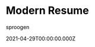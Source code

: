---
title: Modern Resume
github: https://github.com/sproogen/modern-resume-theme
demo: https://sproogen.github.io/modern-resume-theme/
license: MIT
author: sproogen
author_link: ''
author_twitter: ''
date: 2021-04-29T00:00:00.000Z
ssg:
  - Jekyll
cms: null
css: null
category:
  - Portfolio
description: A modern static resume template and theme. Powered by Jekyll and GitHub pages.
draft: true
publish_date: '2018-06-04T23:09:47Z'
update_date: '2022-01-17T12:34:30Z'
github_star: 1480
github_fork: 996
---